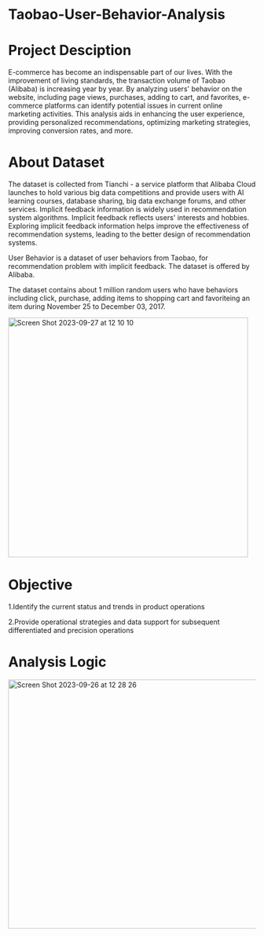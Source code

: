 # Taobao-User-Behavior-Analysis
# Project Desciption
E-commerce has become an indispensable part of our lives. With the improvement of living standards, the transaction volume of Taobao (Alibaba) is increasing year by year. By analyzing users' behavior on the website, including page views, purchases, adding to cart, and favorites, e-commerce platforms can identify potential issues in current online marketing activities. This analysis aids in enhancing the user experience, providing personalized recommendations, optimizing marketing strategies, improving conversion rates, and more.
# About Dataset
The dataset is collected from Tianchi - a service platform that Alibaba Cloud launches to hold various big data competitions and provide users with AI learning courses, database sharing, big data exchange forums, and other services. Implicit feedback information is widely used in recommendation system algorithms. Implicit feedback reflects users' interests and hobbies. Exploring implicit feedback information helps improve the effectiveness of recommendation systems, leading to the better design of recommendation systems.

User Behavior is a dataset of user behaviors from Taobao, for recommendation problem with implicit feedback. The dataset is offered by Alibaba.

The dataset contains about 1 million random users who have behaviors including click, purchase, adding items to shopping cart and favoriteing an item during November 25 to December 03, 2017.

<img width="488" alt="Screen Shot 2023-09-27 at 12 10 10" src="https://github.com/Meng075/Taobao-User-Behavior-Analysis/assets/144737570/fe4d8b36-8de4-4a65-8afa-7bfcbaa83294">

# Objective
1.Identify the current status and trends in product operations

2.Provide operational strategies and data support for subsequent differentiated and precision operations

# Analysis Logic
<img width="507" alt="Screen Shot 2023-09-26 at 12 28 26" src="https://github.com/Meng075/Taobao-User-Behavior-Analysis/assets/144737570/e56374ef-2484-4214-a5a7-1e25e11f5f55">
